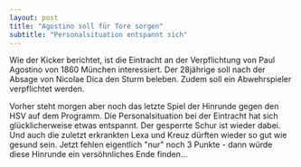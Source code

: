 ```yaml
---
layout: post
title: "Agostino soll für Tore sorgen"
subtitle: "Personalsituation entspannt sich"
---
```


Wie der Kicker berichtet, ist die Eintracht an der Verpflichtung von Paul Agostino von 1860 München interessiert. Der 28jährige soll nach der Absage von Nicolae Dica den Sturm beleben. Zudem soll ein Abwehrspieler verpflichtet werden.

Vorher steht morgen aber noch das letzte Spiel der Hinrunde gegen den HSV auf dem Programm. Die Personalsituation bei der Eintracht hat sich glücklicherweise etwas entspannt. Der gesperrte Schur ist wieder dabei. Und auch die zuletzt erkrankten Lexa und Kreuz dürften wieder so gut wie gesund sein. Jetzt fehlen eigentlich "nur" noch 3 Punkte - dann würde diese Hinrunde ein versöhnliches Ende finden...
